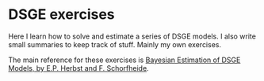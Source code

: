 # DSGE exercises

Here I learn how to solve and estimate a series of DSGE models.
I also write small summaries to keep track of stuff.
Mainly my own exercises.

The main reference for these exercises is [Bayesian Estimation of DSGE Models, by E.P. Herbst and F. Schorfheide](http://press.princeton.edu/titles/10612.html).
